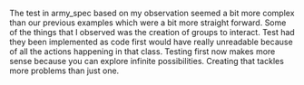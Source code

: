 The test in army_spec based on my observation seemed a bit more complex than our previous examples which were a bit more straight forward. Some of the things that I observed was the creation of groups to interact.  Test had they been implemented as code first would have really unreadable because of all the actions happening in that class. Testing first now makes more sense because you can explore infinite possibilities.  Creating that tackles more problems than just one.
